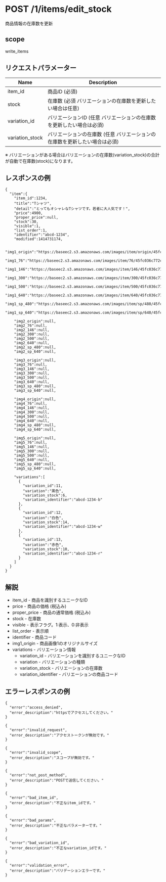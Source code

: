 # POST /1/items/edit_stock

商品情報の在庫数を更新

## scope

write_items

## リクエストパラメーター

| Name            | Description                                                                |
|-----------------|----------------------------------------------------------------------------|
| item_id         | 商品ID (必須)                                                              |
| stock           | 在庫数 (必須 バリエーションの在庫数を更新したい場合は任意)                 |
| variation_id    | バリエーションID (任意 バリエーションの在庫数を更新したい場合は必須)       |
| variation_stock | バリエーションの在庫数 (任意 バリエーションの在庫数を更新したい場合は必須) |

※ バリエーションがある場合はバリエーションの在庫数(variation_stock)の合計が自動で在庫数(stock)になります。

## レスポンスの例

```
{
  "item":{
    "item_id":1234,
    "title":"Tシャツ",
    "detail":"とってもオシャレなTシャツです。若者に大人気です！",
    "price":4900,
    "proper_price":null,
    "stock":30,
    "visible":1,
    "list_order":1,
    "identifier":"abcd-1234",
    "modified":1414731174,

    "img1_origin":"https://baseec2.s3.amazonaws.com/images/item/origin/45fc036c772c8469fa40396b2ef0fb9b.jpg",
    "img1_76":"https://baseec2.s3.amazonaws.com/images/item/76/45fc036c772c8469fa40396b2ef0fb9b.jpg",
    "img1_146":"https://baseec2.s3.amazonaws.com/images/item/146/45fc036c772c8469fa40396b2ef0fb9b.jpg",
    "img1_300":"https://baseec2.s3.amazonaws.com/images/item/300/45fc036c772c8469fa40396b2ef0fb9b.jpg",
    "img1_500":"https://baseec2.s3.amazonaws.com/images/item/500/45fc036c772c8469fa40396b2ef0fb9b.jpg",
    "img1_640":"https://baseec2.s3.amazonaws.com/images/item/640/45fc036c772c8469fa40396b2ef0fb9b.jpg",
    "img1_sp_480":"https://baseec2.s3.amazonaws.com/images/item/sp/480/45fc036c772c8469fa40396b2ef0fb9b.jpg",
    "img1_sp_640":"https://baseec2.s3.amazonaws.com/images/item/sp/640/45fc036c772c8469fa40396b2ef0fb9b.jpg",

    "img2_origin":null,
    "img2_76":null,
    "img2_146":null,
    "img2_300":null,
    "img2_500":null,
    "img2_640":null,
    "img2_sp_480":null,
    "img2_sp_640":null,

    "img3_origin":null,
    "img3_76":null,
    "img3_146":null,
    "img3_300":null,
    "img3_500":null,
    "img3_640":null,
    "img3_sp_480":null,
    "img3_sp_640":null,

    "img4_origin":null,
    "img4_76":null,
    "img4_146":null,
    "img4_300":null,
    "img4_500":null,
    "img4_640":null,
    "img4_sp_480":null,
    "img4_sp_640":null,

    "img5_origin":null,
    "img5_76":null,
    "img5_146":null,
    "img5_300":null,
    "img5_500":null,
    "img5_640":null,
    "img5_sp_480":null,
    "img5_sp_640":null,

    "variations":[
      {
        "variation_id":11,
        "variation":"黒色",
        "variation_stock":6,
        "variation_identifier":"abcd-1234-b"
      },
      {
        "variation_id":12,
        "variation":"白色",
        "variation_stock":14,
        "variation_identifier":"abcd-1234-w"
      },
      {
        "variation_id":13,
        "variation":"赤色",
        "variation_stock":10,
        "variation_identifier":"abcd-1234-r"
      }
    ]
  }
}
```

## 解説

* item_id - 商品を識別するユニークなID
* price - 商品の価格 (税込み)
* proper_price - 商品の通常価格 (税込み)
* stock - 在庫数
* visible - 表示フラグ。1:表示、0:非表示
* list_order - 表示順
* identifier - 商品コード
* img1_origin - 商品画像1のオリジナルサイズ
* variations - バリエーション情報
  * variation_id - バリエーションを識別するユニークなID
  * variation - バリエーションの種類
  * variation_stock - バリエーションの在庫数
  * variation_identifier - バリエーションの商品コード

## エラーレスポンスの例

```
{
  "error":"access_denied",
  "error_description":"httpsでアクセスしてください。"
}
```
```
{
  "error":"invalid_request",
  "error_description":"アクセストークンが無効です。"
}
```
```
{
  "error":"invalid_scope",
  "error_description":"スコープが無効です。"
}
```
```
{
  "error":"not_post_method",
  "error_description":"POSTで送信してください。"
}
```
```
{
  "error":"bad_item_id",
  "error_description":"不正なitem_idです。"
}
```
```
{
  "error":"bad_params",
  "error_description":"不正なパラメーターです。"
}
```
```
{
  "error":"bad_variation_id",
  "error_description":"不正なvariation_idです。"
}
```
```
{
  "error":"validation_error",
  "error_description":"バリデーションエラーです。"
}
```
